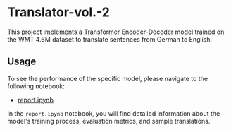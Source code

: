 # Translator-vol.-2

This project implements a Transformer Encoder-Decoder model trained on the WMT 4.6M dataset to translate sentences from German to English.

## Usage

To see the performance of the specific model, please navigate to the following notebook:

- [report.ipynb](notebooks/report.ipynb)

In the `report.ipynb` notebook, you will find detailed information about the model's training process, evaluation metrics, and sample translations.
